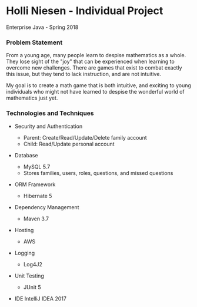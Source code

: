# Holli Niesen - Individual Project
Enterprise Java - Spring 2018

### Problem Statement

From a young age, many people learn to despise mathematics as a whole. They lose sight of the "joy" that 
can be experienced when learning to overcome new challenges.  There are games that exist to combat
exactly this issue, but they tend to lack instruction, and are not intuitive.

My goal is to create a math game that is both intuitive, and exciting to young individuals who might not
have learned to despise the wonderful world of mathematics just yet.

### Technologies and Techniques

* Security and Authentication
    * Parent: Create/Read/Update/Delete family account
    * Child: Read/Update personal account

* Database
    * MySQL 5.7
    * Stores families, users, roles, questions, and missed questions
    
* ORM Framework
    * Hibernate 5

* Dependency Management
    * Maven 3.7

* Hosting
    * AWS

* Logging
    * Log4J2

* Unit Testing
    * JUnit 5

* IDE IntelliJ IDEA 2017